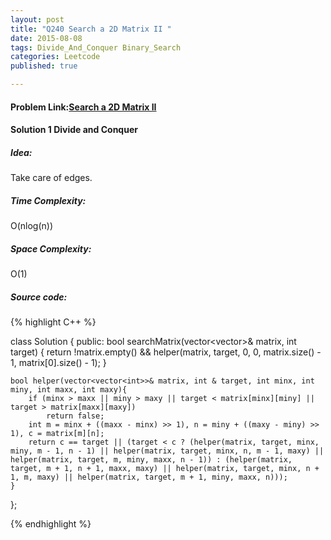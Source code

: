 ```yaml
---
layout: post
title: "Q240 Search a 2D Matrix II "
date: 2015-08-08
tags: Divide_And_Conquer Binary_Search
categories: Leetcode
published: true

---
```

#### Problem Link:[Search a 2D Matrix II ](https://leetcode.com/problems/search-a-2d-matrix-ii/) 

#### Solution 1 Divide and Conquer

##### Idea:

Take care of edges. 

##### Time Complexity:

O(nlog(n))

##### Space Complexity:

O(1)

##### Source code:
{% highlight C++ %}

class Solution {
public:
    bool searchMatrix(vector<vector<int>>& matrix, int target) {
        return !matrix.empty() && helper(matrix, target, 0, 0, matrix.size() - 1, matrix[0].size() - 1);
    }
    
    bool helper(vector<vector<int>>& matrix, int & target, int minx, int miny, int maxx, int maxy){
        if (minx > maxx || miny > maxy || target < matrix[minx][miny] || target > matrix[maxx][maxy]) 
            return false;
        int m = minx + ((maxx - minx) >> 1), n = miny + ((maxy - miny) >> 1), c = matrix[m][n];
        return c == target || (target < c ? (helper(matrix, target, minx, miny, m - 1, n - 1) || helper(matrix, target, minx, n, m - 1, maxy) || helper(matrix, target, m, miny, maxx, n - 1)) : (helper(matrix, target, m + 1, n + 1, maxx, maxy) || helper(matrix, target, minx, n + 1, m, maxy) || helper(matrix, target, m + 1, miny, maxx, n)));
    }
};

{% endhighlight %}

